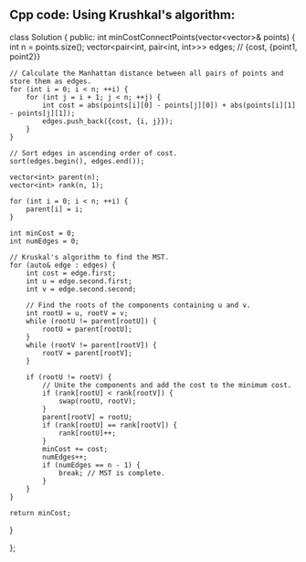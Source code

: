 ## Cpp code: Using Krushkal's algorithm:
class Solution {
public:
    int minCostConnectPoints(vector<vector<int>>& points) {
         int n = points.size();
    vector<pair<int, pair<int, int>>> edges; // {cost, {point1, point2}}

    // Calculate the Manhattan distance between all pairs of points and store them as edges.
    for (int i = 0; i < n; ++i) {
        for (int j = i + 1; j < n; ++j) {
            int cost = abs(points[i][0] - points[j][0]) + abs(points[i][1] - points[j][1]);
            edges.push_back({cost, {i, j}});
        }
    }

    // Sort edges in ascending order of cost.
    sort(edges.begin(), edges.end());

    vector<int> parent(n);
    vector<int> rank(n, 1);

    for (int i = 0; i < n; ++i) {
        parent[i] = i;
    }

    int minCost = 0;
    int numEdges = 0;

    // Kruskal's algorithm to find the MST.
    for (auto& edge : edges) {
        int cost = edge.first;
        int u = edge.second.first;
        int v = edge.second.second;

        // Find the roots of the components containing u and v.
        int rootU = u, rootV = v;
        while (rootU != parent[rootU]) {
            rootU = parent[rootU];
        }
        while (rootV != parent[rootV]) {
            rootV = parent[rootV];
        }

        if (rootU != rootV) {
            // Unite the components and add the cost to the minimum cost.
            if (rank[rootU] < rank[rootV]) {
                swap(rootU, rootV);
            }
            parent[rootV] = rootU;
            if (rank[rootU] == rank[rootV]) {
                rank[rootU]++;
            }
            minCost += cost;
            numEdges++;
            if (numEdges == n - 1) {
                break; // MST is complete.
            }
        }
    }

    return minCost;
}

};

